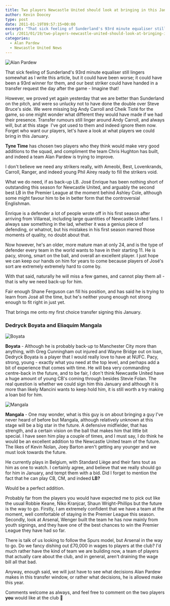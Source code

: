 ```yaml
---
title: Two players Newcastle United should look at bringing in this January
author: Kevin Doocey
type: post
date: 2011-01-19T09:57:15+00:00
excerpt: "That sick feeling of Sunderland's 93rd minute equaliser still lingers somewhat as I write this article, but it could have been worse; it could have.."
url: /2011/01/19/two-players-newcastle-united-should-look-at-bringing-in-this-january/
categories:
  - Alan Pardew
  - Newcastle United News
---
```


![Alan Pardew](https://www.tynetime.com/wp-content/uploads/2011/01/Alan-Pardew.jpg "Alan Pardew looking to bring in a couple of new faces if he can get them")

That sick feeling of Sunderland's 93rd minute equaliser still lingers somewhat as I write this article, but it could have been worse; it could have been a 93rd winner for them, and our best striker could have handed in a transfer request the day after the game - Imagine that!

However, we proved yet again yesterday that we are better than Sunderland on the pitch, and were so unlucky not to have done the double over Steve Bruce's side. We were missing big Andy Carroll and Cheik Tioté for the game, so one might wonder what different they would have made if we had their presence. Transfer rumours still linger around Andy Carroll, and always will, but at this stage  I've got used to them and indeed ignore them now. Forget who want our players, let's have a look at what players we could bring in this January.

**Tyne Time** has chosen two players who they think would make very good additions to the squad, and compliment the team Chris Hughton has built, and indeed a team Alan Pardew is trying to improve.

I don't believe we need any strikers really, with Ameobi, Best, Lovenkrands, Carroll, Ranger, and indeed young Phil Airey ready to fill the strikers void.

What we do need, if as back-up LB. José Enrique has been nothing short of outstanding this season for Newcastle United, and arguably the second best LB in the Premier League at the moment behind Ashley Cole, although some might favour him to be in better form that the controversial Englishman.

Enrique is a defender a lot of people wrote off in his first season after arriving from Villareal, including large quantities of Newcastle United fans. I always saw something in the lad, whether it was a genius piece of defending, or whatnot, but his mistakes in his first season marred those moments of quality, no doubt about that.

Now however, he's an older, more mature man at only 24, and is the type of defender every team in the world wants to have in their starting 11. He is pacy, strong, smart on the ball, and overall an excellent player. I just hope we can keep our hands on him for years to come because players of José's sort are extremely extremely hard to come by.

With that said, naturally he will miss a few games, and cannot play them all - that is why we need back-up for him.

Fair enough Shane Ferguson can fill his position, and has said he is trying to learn from José all the time, but he's neither young enough not strong enough to fit right in just yet.

That brings me onto my first choice transfer signing this January.

### Dedryck Boyata and Eliaquim Mangala

![Boyata](https://www.tynetime.com/wp-content/uploads/2011/01/Dedryck-Boyata.jpg "Dedryck-Boyata")

**Boyata** - Although he is probably back-up to Manchester City more than anything, with Greg Cunningham out injured and Wayne Bridge out on loan, Dedryck Boyata is a player that I would really love to have at NUFC. Pacy, strong, young - exactly what you need at the top level, and perhaps add a bit of experience that comes with time. He will bea very commanding centre-back in the future, and to be fair, I don't think Newcastle United have a huge amount of young CB's coming through besides Stevie Folan. The real question is whether we could sign him this January and although it is more than likely Mancini wants to keep hold him, it is still worth a try making a loan bid for him.

![Mangala](https://www.tynetime.com/wp-content/uploads/2011/01/Eliaquim-Mangala.jpg "Eliaquim-Mangala")

**Mangala** - One may wonder, what is this guy is on about bringing a guy I've never heard of before but Mangala, although relatively unknown at this stage will be a big star in the future. A defensive midfielder, that has strength, and a certain vision on the ball that makes him that little bit special. I have seen him play a couple of times, and I must say, I do think he would be an excellent addition to the Newcastle United team of the future. The likes of Kevin Nolan, Joey Barton aren't getting any younger and we must look towards the future.

He currently plays in Belgium, with Standard Liège and their fans tout as him as one to watch. I certainly agree, and believe that we really should go for him in January, and tempt them with a bid. Did I forget to mention the fact that he can play CB, CM, and indeed **LB?**

Would be a perfect addition.

Probably far from the players you would have expected me to pick out like the usual Robbie Keane, Niko Kranjcar, Shaun Wright-Phillips but the future is the way to go. Firstly, I am extremely confident that we have a team at the moment, well comfortable of staying in the Premier League this season. Secondly, look at Arsenal, Wenger built the team he has now mainly from youth signings, and they have one of the best chances to win the Premier League they have had so far.

There is talk of us looking to follow the Spurs model, but Arsenal in the way to go. Do we fancy dishing out £70,000 in wages to players at the club? I'd much rather have the kind of team we are building now, a team of players that actually care about the club, and in general, aren't draining the wage bill all that bad.

Anyway, enough said, we will just have to see what decisions Alan Pardew makes in this transfer window, or rather what decisions, he is allowed make this year.

Comments welcome as always, and feel free to comment on the two players **you** would like at the club 🙂
